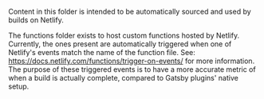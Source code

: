 Content in this folder is intended to be automatically sourced and used by builds on Netlify.

The functions folder exists to host custom functions hosted by Netlify. Currently, the ones present are automatically
triggered when one of Netlify's events match the name of the function file.
See: https://docs.netlify.com/functions/trigger-on-events/ for more information. The purpose of these triggered events
is to have a more accurate metric of when a build is actually complete, compared to Gatsby plugins' native setup.
